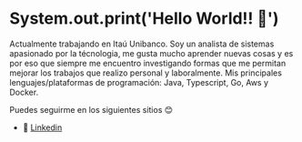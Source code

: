 # System.out.print('Hello World!! 👋')
Actualmente trabajando en Itaú Unibanco. Soy un analista de sistemas apasionado por la técnologia, me gusta mucho aprender nuevas cosas y es por eso que siempre me encuentro investigando formas que me permitan mejorar los trabajos que realizo personal y laboralmente. Mis principales lenguajes/plataformas de programación: Java, Typescript, Go, Aws y Docker.

Puedes seguirme en los siguientes sitios 😊
- 💼 [Linkedin](https://www.linkedin.com/in/edson-eduardo-anchiraico-rosales)
